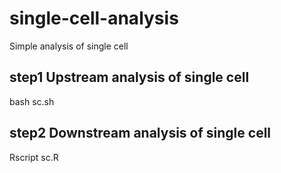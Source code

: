 # single-cell-analysis
Simple analysis of single cell
## step1 Upstream analysis of single cell
bash sc.sh
## step2 Downstream analysis of single cell
Rscript sc.R
